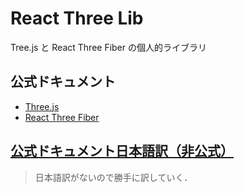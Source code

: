 # React Three Lib

Tree.js と React Three Fiber の個人的ライブラリ

## 公式ドキュメント

- [Three.js](https://threejs.org/docs/index.html#manual/ja/introduction/Creating-a-scene)
- [React Three Fiber](https://docs.pmnd.rs/react-three-fiber/getting-started/introduction)

## [公式ドキュメント日本語訳（非公式）](./docs/README.md)

> 日本語訳がないので勝手に訳していく．
